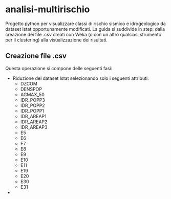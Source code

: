# analisi-multirischio
Progetto python per visualizzare classi di rischio sismico e idrogeologico da dataset Istat opportunamente modificati. La guida si suddivide in step: dalla creazione dei
file .csv creati con Weka (o con un altro qualsiasi strumento per il clustering) alla visualizzazione dei risultati.

## Creazione file .csv
Questa operazione si compone delle seguenti fasi:
* Riduzione del dataset Istat selezionando solo i seguenti attributi:
  * DZCOM
  * DENSPOP
  * AGMAX_50
  * IDR_POPP3
  * IDR_POPP2
  * IDR_POPP1
  * IDR_AREAP1
  * IDR_AREAP2
  * IDR_AREAP3
  * E5
  * E6
  * E7
  * E8
  * E9
  * E10
  * E11
  * E19
  * E20
  * E30
  * E31
* 
